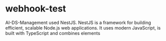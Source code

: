 # webhook-test

AI-DS-Management used NestJS.
NestJS is a framework for building efficient, scalable Node.js web applications. It uses modern JavaScript, is built with TypeScript and combines elements
